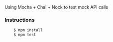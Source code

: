 Using Mocha + Chai + Nock to test mock API calls

### Instructions
```sh
    $ npm install
    $ npm test
```
